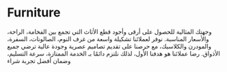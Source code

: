 # Furniture
وجهتك المثالية للحصول على أرقى وأجود قطع الأثاث التي تجمع بين الفخامة، الراحة، والأسعار المناسبة. نوفر لعملائنا تشكيلة واسعة من غرف النوم، الصالونات، السفرة، والمودرن والكلاسيك، مع حرصنا على تقديم تصاميم عصرية وجودة عالية ترضي جميع الأذواق. رضا عملائنا هو هدفنا الأول، لذلك نلتزم دائمًا بـ الخدمة الممتازة، سرعة التسليم، وضمان أفضل تجربة شراء

